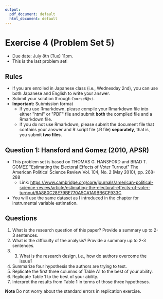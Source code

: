 ```yaml
---
output:
  pdf_document: default
  html_document: default
---
```


# Exercise 4 (Problem Set 5)

* Due date: July 8th (Tue) 11pm.
* This is the last problem set!

## Rules

- If you are enrolled in Japanese class (i.e., Wednesday 2nd), you can use both Japanese and English to write your answer. 
- Submit your solution through `CourseN@vi`.
- **Important:** Submission format
  - If you use Rmarkdown, please compile your Rmarkdown file into either "html" or "PDF" file and submit **both** the compiled file and a Rmarkdown file. 
  - If you do not use Rmarkdown, please submit the document file that contains your answer and R script file (.R file) **separately**, that is, you submit **two files**.


## Question 1: Hansford and Gomez (2010, APSR)

- This problem set is based on THOMAS G. HANSFORD and BRAD T. GOMEZ "Estimating the Electoral Effects of Voter Turnout" The American Political Science Review Vol. 104, No. 2 (May 2010), pp. 268-288
    - Link: https://www.cambridge.org/core/journals/american-political-science-review/article/estimating-the-electoral-effects-of-voter-turnout/8A880C28E79BE770A5CA1A9BB6CF933C
- You will use the same dataset as I introduced in the chapter for instrumental variable estimation.

## Questions

1. What is the research question of this paper? Provide a summary up to 2-3 sentences. 
2. What is the difficulty of the analysis?  Provide a summary up to 2-3 sentences.
3. 3.	What is the research design, i.e., how do authors overcome the issue? 
4.	Summarize four hypothesis the authors are trying to test.
5.	Replicate the first three columns of Table A1 to the best of your ability. 
6.	Replicate Table 1 to the best of your ability. 
7.	Interpret the results from Table 1 in terms of those three hypotheses. 

**Note** Do not worry about the standard errors in replication exercise. 
